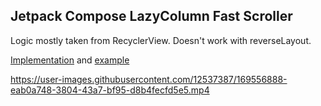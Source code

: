 Jetpack Compose LazyColumn Fast Scroller
----------

Logic mostly taken from RecyclerView. Doesn't work with reverseLayout.

[Implementation](app/src/main/java/xyz/ivaniskandar/composefastscroller/VerticalFastScroller.kt) and [example](app/src/main/java/xyz/ivaniskandar/composefastscroller/MainActivity.kt)

https://user-images.githubusercontent.com/12537387/169556888-eab0a748-3804-43a7-bf95-d8b4fecfd5e5.mp4
